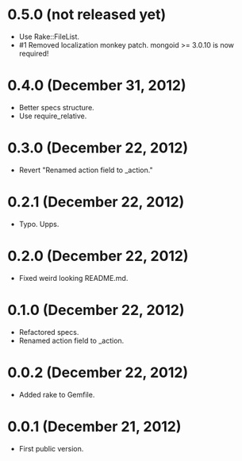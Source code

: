# 0.5.0 (not released yet)
* Use Rake::FileList.
* \#1 Removed localization monkey patch. mongoid >= 3.0.10 is now required!

# 0.4.0 (December 31, 2012)
* Better specs structure.
* Use require_relative.

# 0.3.0 (December 22, 2012)
* Revert "Renamed action field to _action."

# 0.2.1 (December 22, 2012)
* Typo. Upps.

# 0.2.0 (December 22, 2012)
* Fixed weird looking README.md.

# 0.1.0 (December 22, 2012)
* Refactored specs.
* Renamed action field to _action.

# 0.0.2 (December 22, 2012)
* Added rake to Gemfile.

# 0.0.1 (December 21, 2012)
* First public version.
